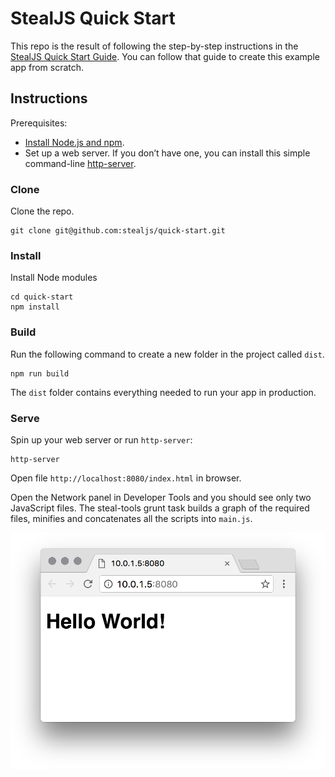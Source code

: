# StealJS Quick Start

This repo is the result of following the step-by-step instructions in the [StealJS Quick Start Guide](https://stealjs.com/docs/StealJS.quick-start.html). You can follow that guide to create this example app from scratch.

## Instructions

Prerequisites:
- [Install Node.js and npm](https://docs.npmjs.com/getting-started/installing-node).
- Set up a web server. If you don’t have one, you can install this simple command-line [http-server](https://www.npmjs.com/package/http-server).

### Clone

Clone the repo.

```
git clone git@github.com:stealjs/quick-start.git
```

### Install

Install Node modules

```
cd quick-start
npm install
```

### Build

Run the following command to create a new folder in the project called `dist`.

```
npm run build
```

The `dist` folder contains everything needed to run your app in production.

### Serve

Spin up your web server or run `http-server`:

```
http-server
```

Open file `http://localhost:8080/index.html` in browser.

Open the Network panel in Developer Tools and you should see only two JavaScript files. The steal-tools grunt task builds a graph of the required files, minifies and concatenates all the scripts into `main.js`.

![Screenshot of the finished example app](screenshot.png?raw=true)
